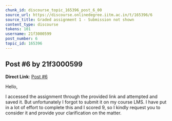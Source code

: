 ```yaml
---
chunk_id: discourse_topic_165396_post_6_00
source_url: https://discourse.onlinedegree.iitm.ac.in/t/165396/6
source_title: Graded assignment 1 - Submission not shown
content_type: discourse
tokens: 101
username: 21f3000599
post_number: 6
topic_id: 165396
---
```


## Post #6 by 21f3000599

**Direct Link**: [Post #6](https://discourse.onlinedegree.iitm.ac.in/t/165396/6)

Hello,

I accessed the assignment through the provided link and attempted and saved it. But unfortunately I forgot to submit it on my course LMS. I have put in a lot of effort to complete this and I scored 9, so I kindly request you to consider it and provide your clarification on the matter.

